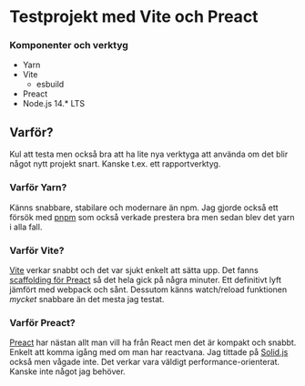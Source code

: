 # Testprojekt med Vite och Preact

### Komponenter och verktyg
* Yarn
* Vite
  * esbuild
* Preact
* Node.js 14.* LTS

## Varför?
Kul att testa men också bra att ha lite nya verktyga att använda om det blir något nytt projekt snart. Kanske t.ex. ett rapportverktyg.

### Varför Yarn?
Känns snabbare, stabilare och modernare än npm. Jag gjorde också ett försök med [pnpm](https://pnpm.io/) som också verkade prestera bra men sedan blev det yarn i alla fall.

### Varför Vite?
[Vite](https://vitejs.dev/) verkar snabbt och det var sjukt enkelt att sätta upp. Det fanns [scaffolding för Preact](https://vitejs.dev/guide/#scaffolding-your-first-vite-project) så det hela gick på några minuter. Ett definitivt lyft jämfört med webpack och sånt. Dessutom känns watch/reload funktionen _mycket_ snabbare än det mesta jag testat.

### Varför Preact?
[Preact](https://preactjs.com/) har nästan allt man vill ha från React men det är kompakt och snabbt. Enkelt att komma igång med om man har reactvana.
Jag tittade på [Solid.js](https://www.solidjs.com/) också men vågade inte. Det verkar vara väldigt performance-orienterat. Kanske inte något jag behöver.